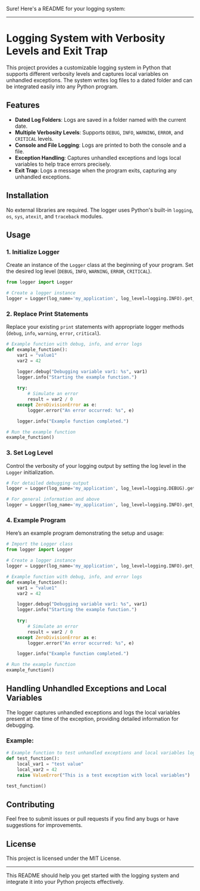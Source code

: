 Sure! Here's a README for your logging system:

---

# Logging System with Verbosity Levels and Exit Trap

This project provides a customizable logging system in Python that supports different verbosity levels and captures local variables on unhandled exceptions. The system writes log files to a dated folder and can be integrated easily into any Python program.

## Features

- **Dated Log Folders**: Logs are saved in a folder named with the current date.
- **Multiple Verbosity Levels**: Supports `DEBUG`, `INFO`, `WARNING`, `ERROR`, and `CRITICAL` levels.
- **Console and File Logging**: Logs are printed to both the console and a file.
- **Exception Handling**: Captures unhandled exceptions and logs local variables to help trace errors precisely.
- **Exit Trap**: Logs a message when the program exits, capturing any unhandled exceptions.

## Installation

No external libraries are required. The logger uses Python's built-in `logging`, `os`, `sys`, `atexit`, and `traceback` modules.

## Usage

### 1. Initialize Logger

Create an instance of the `Logger` class at the beginning of your program. Set the desired log level (`DEBUG`, `INFO`, `WARNING`, `ERROR`, `CRITICAL`).

```python
from logger import Logger

# Create a logger instance
logger = Logger(log_name='my_application', log_level=logging.INFO).get_logger()
```

### 2. Replace Print Statements

Replace your existing `print` statements with appropriate logger methods (`debug`, `info`, `warning`, `error`, `critical`).

```python
# Example function with debug, info, and error logs
def example_function():
    var1 = "value1"
    var2 = 42

    logger.debug("Debugging variable var1: %s", var1)
    logger.info("Starting the example function.")
    
    try:
        # Simulate an error
        result = var2 / 0
    except ZeroDivisionError as e:
        logger.error("An error occurred: %s", e)

    logger.info("Example function completed.")

# Run the example function
example_function()
```

### 3. Set Log Level

Control the verbosity of your logging output by setting the log level in the `Logger` initialization.

```python
# For detailed debugging output
logger = Logger(log_name='my_application', log_level=logging.DEBUG).get_logger()

# For general information and above
logger = Logger(log_name='my_application', log_level=logging.INFO).get_logger()
```

### 4. Example Program

Here’s an example program demonstrating the setup and usage:

```python
# Import the Logger class
from logger import Logger

# Create a logger instance
logger = Logger(log_name='my_application', log_level=logging.INFO).get_logger()

# Example function with debug, info, and error logs
def example_function():
    var1 = "value1"
    var2 = 42

    logger.debug("Debugging variable var1: %s", var1)
    logger.info("Starting the example function.")
    
    try:
        # Simulate an error
        result = var2 / 0
    except ZeroDivisionError as e:
        logger.error("An error occurred: %s", e)

    logger.info("Example function completed.")

# Run the example function
example_function()
```

## Handling Unhandled Exceptions and Local Variables

The logger captures unhandled exceptions and logs the local variables present at the time of the exception, providing detailed information for debugging.

### Example:

```python
# Example function to test unhandled exceptions and local variables logging
def test_function():
    local_var1 = "test value"
    local_var2 = 42
    raise ValueError("This is a test exception with local variables")

test_function()
```

## Contributing

Feel free to submit issues or pull requests if you find any bugs or have suggestions for improvements.

## License

This project is licensed under the MIT License.

---

This README should help you get started with the logging system and integrate it into your Python projects effectively.
